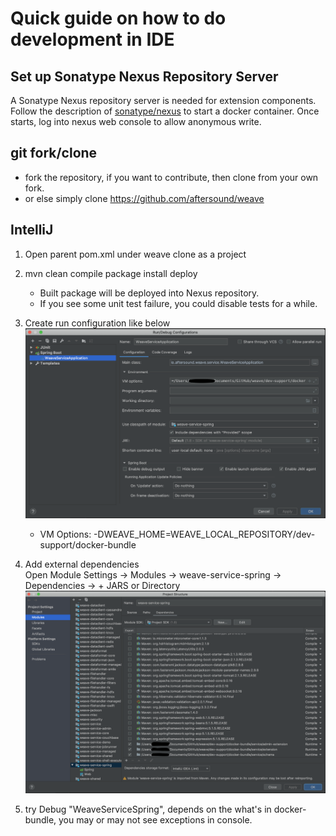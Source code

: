 # Quick guide on how to do development in IDE

## Set up Sonatype Nexus Repository Server
A Sonatype Nexus repository server is needed for extension components. Follow the description of [sonatype/nexus](https://hub.docker.com/r/sonatype/nexus)
to start a docker container. Once starts, log into nexus web console to allow anonymous write.

## git fork/clone
- fork the repository, if you want to contribute, then clone from your own fork.
- or else simply clone https://github.com/aftersound/weave

## IntelliJ

1. Open parent pom.xml under weave clone as a project

2. mvn clean compile package install deploy  
    * Built package will be deployed into Nexus repository.  
    * If you see some unit test failure, you could disable tests 
    for a while. 

3. Create run configuration like below  
    ![](RUN-CONFIGURATIONS.png)
    * VM Options: -DWEAVE_HOME=WEAVE_LOCAL_REPOSITORY/dev-support/docker-bundle
4. Add external dependencies  
Open Module Settings -> Modules -> weave-service-spring -> Dependencies -> + JARS or Directory
    ![](EXTERNAL-DEPENDENCIES.png) 
    
5. try Debug "WeaveServiceSpring", depends on the what's in docker-bundle, you may or may not see exceptions in console.
